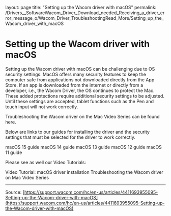 layout: page
title: "Setting up the Wacom driver with macOS"
permalink: /Drivers__SoftwareWacom_Driver_Download_needed_Receiving_a_driver_error_message_o/Wacom_Driver_TroubleshootingRead_More/Setting_up_the_Wacom_driver_with_macOS

# Setting up the Wacom driver with macOS

Setting up the Wacom driver with macOS can be challenging due to OS security settings. MacOS offers many security features to keep the computer safe from applications not downloaded directly from the App Store. If an app is downloaded from the internet or directly from a developer, i.e., the Wacom Driver, the OS continues to protect the Mac. These added protections require additional security settings to be adjusted. Until these settings are accepted, tablet functions such as the Pen and touch input will not work correctly.  

Troubleshooting the Wacom driver on the Mac Video Series can be found here.


Below are links to our guides for installing the driver and the security settings that must be selected for the driver to work correctly. 

macOS 15 guide
macOS 14 guide
macOS 13 guide
macOS 12 guide
macOS 11 guide



Please see as well our Video Tutorials:

Video Tutorial: macOS driver installation
Troubleshooting the Wacom driver on Mac Video Series

---
Source: [https://support.wacom.com/hc/en-us/articles/4411693955095-Setting-up-the-Wacom-driver-with-macOS](https://support.wacom.com/hc/en-us/articles/4411693955095-Setting-up-the-Wacom-driver-with-macOS)
